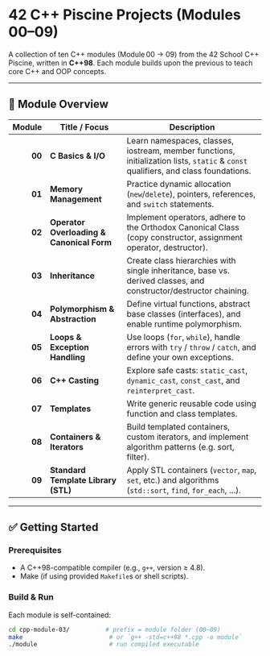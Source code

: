 # 42 C++ Piscine Projects (Modules 00–09)

A collection of ten C++ modules (Module 00 → 09) from the 42 School C++ Piscine, written in **C++98**. Each module builds upon the previous to teach core C++ and OOP concepts.

---

## 📘 Module Overview

| Module  | Title / Focus                                   | Description                                                                 |
|--------:|--------------------------------------------------|-----------------------------------------------------------------------------|
| **00**  | **C Basics & I/O**                               | Learn namespaces, classes, iostream, member functions, initialization lists, `static` & `const` qualifiers, and class foundations. |
| **01**  | **Memory Management**                            | Practice dynamic allocation (`new`/`delete`), pointers, references, and `switch` statements. |
| **02**  | **Operator Overloading & Canonical Form**        | Implement operators, adhere to the Orthodox Canonical Class (copy constructor, assignment operator, destructor). |
| **03**  | **Inheritance**                                  | Create class hierarchies with single inheritance, base vs. derived classes, and constructor/destructor chaining. |
| **04**  | **Polymorphism & Abstraction**                   | Define virtual functions, abstract base classes (interfaces), and enable runtime polymorphism. |
| **05**  | **Loops & Exception Handling**                   | Use loops (`for`, `while`), handle errors with `try` / `throw` / `catch`, and define your own exceptions. |
| **06**  | **C++ Casting**                                  | Explore safe casts: `static_cast`, `dynamic_cast`, `const_cast`, and `reinterpret_cast`. |
| **07**  | **Templates**                                    | Write generic reusable code using function and class templates. |
| **08**  | **Containers & Iterators**                       | Build templated containers, custom iterators, and implement algorithm patterns (e.g. sort, filter). |
| **09**  | **Standard Template Library (STL)**              | Apply STL containers (`vector`, `map`, `set`, etc.) and algorithms (`std::sort`, `find`, `for_each`, ...). |

---

## ✅ Getting Started

### Prerequisites
- A C++98-compatible compiler (e.g., `g++`, version ≥ 4.8).
- Make (if using provided `Makefile`s or shell scripts).

### Build & Run
Each module is self-contained:

```bash
cd cpp-module-03/          # prefix = module folder (00–09)
make                        # or `g++ -std=c++98 *.cpp -o module`
./module                    # run compiled executable
